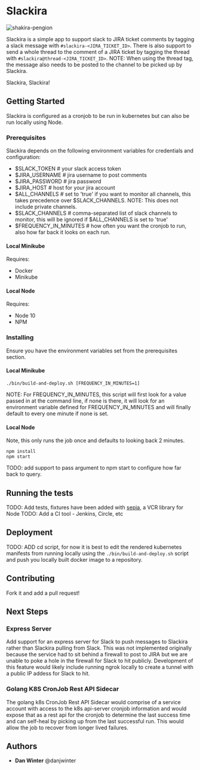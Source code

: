 # Slackira

![shakira-pengion](https://media.giphy.com/media/qeRmuv7wt8mfS/giphy.gif)

Slackira is a simple app to support slack to JIRA ticket comments by tagging a slack message with `#slackira-<JIRA_TICKET_ID>`. There is also support to send a whole thread to the comment of a JIRA ticket by tagging the thread with `#slackira@thread-<JIRA_TICKET_ID>`. NOTE: When using the thread tag, the message also needs to be posted to the channel to be picked up by Slackira.

Slackira, Slackira!

## Getting Started

Slackira is configured as a cronjob to be run in kubernetes but can also be run locally using Node. 

### Prerequisites

Slackira depends on the following environment variables for credentials and configuration:
- $SLACK_TOKEN # your slack access token
- $JIRA_USERNAME # jira username to post comments
- $JIRA_PASSWORD # jira password
- $JIRA_HOST # host for your jira account
- $ALL_CHANNELS # set to 'true' if you want to monitor all channels, this takes precedence over $SLACK_CHANNELS. NOTE: This does not include private channels.
- $SLACK_CHANNELS # comma-separated list of slack channels to monitor, this will be ignored if $ALL_CHANNELS is set to 'true'
- $FREQUENCY_IN_MINUTES # how often you want the cronjob to run, also how far back it looks on each run.

#### Local Minikube

Requires:
- Docker
- Minikube

#### Local Node

Requires:
- Node 10
- NPM

### Installing

Ensure you have the environment variables set from the prerequisites section.

#### Local Minikube
```
./bin/build-and-deploy.sh [FREQUENCY_IN_MINUTES=1]
```
NOTE: For FREQUENCY_IN_MINUTES, this script will first look for a value passed in at the command line, if none is there, it will look for an environment variable defined for FREQUENCY_IN_MINUTES and will finally default to every one minute if none is set.

#### Local Node
Note, this only runs the job once and defaults to looking back 2 minutes.

```
npm install
npm start
```

TODO: add support to pass argument to npm start to configure how far back to query.


## Running the tests

TODO: Add tests, fixtures have been added with [sepia](https://github.com/linkedin/sepia), a VCR library for Node
TODO: Add a CI tool - Jenkins, Circle, etc

## Deployment

TODO: ADD cd script, for now it is best to edit the rendered kubernetes manifests from running locally using the `./bin/build-and-deploy.sh` script and push you locally built docker image to a repository.



## Contributing

Fork it and add a pull request!

## Next Steps

### Express Server
Add support for an express server for Slack to push messages to Slackira rather than Slackira pulling from Slack. This was not implemented originally because the service had to sit behind a firewall to post to JIRA but we are unable to poke a hole in the firewall for Slack to hit publicly. Development of this feature would likely include running ngrok locally to create a tunnel with a public IP addess for Slack to hit. 

### Golang K8S CronJob Rest API Sidecar
The golang k8s CronJob Rest API Sidecar would comprise of a service account with access to the k8s api-server cronjob information and would expose that as a rest api for the cronjob to determine the last success time and can self-heal by picking up from the last successful run. This would allow the job to recover from longer lived failures.

## Authors

* **Dan Winter** @danjwinter
